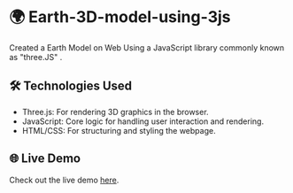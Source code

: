 # 🌍 Earth-3D-model-using-3js
Created a Earth Model on Web Using a JavaScript library commonly known as "three.JS" .

## 🛠️ Technologies Used
 - Three.js: For rendering 3D graphics in the browser.
 - JavaScript: Core logic for handling user interaction and rendering.
 - HTML/CSS: For structuring and styling the webpage.

## 🌐 Live Demo

Check out the live demo [here](https://devrishavd.github.io/Earth-3D-model-using-3js/).
